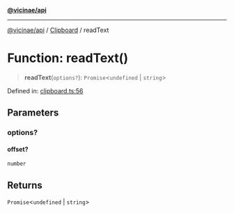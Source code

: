 [**@vicinae/api**](../../../../README.md)

***

[@vicinae/api](../../../../README.md) / [Clipboard](../README.md) / readText

# Function: readText()

> **readText**(`options?`): `Promise`\<`undefined` \| `string`\>

Defined in: [clipboard.ts:56](https://github.com/vicinaehq/vicinae/blob/c742d5fc509336339909dd669955b863f086bf4e/api/src/api/clipboard.ts#L56)

## Parameters

### options?

#### offset?

`number`

## Returns

`Promise`\<`undefined` \| `string`\>
